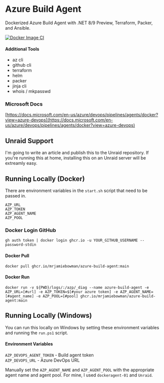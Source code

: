 # Azure Build Agent
Dockerized Azure Build Agent with .NET 8/9 Preview, Terraform, Packer, and Ansible.

[![Docker Image CI](https://github.com/mrjamiebowman/azure-build-agent/actions/workflows/docker-image.yml/badge.svg?branch=main)](https://github.com/mrjamiebowman/azure-build-agent/actions/workflows/docker-image.yml)

#### Additional Tools 
* az cli
* github cli
* terraform
* helm
* packer
* jinja cli
* whois / mkpasswd

### Microsoft Docs
[https://docs.microsoft.com/en-us/azure/devops/pipelines/agents/docker?view=azure-devops](https://docs.microsoft.com/en-us/azure/devops/pipelines/agents/docker?view=azure-devops)

## Unraid Support
I'm going to write an article and publish this to the Unraid repository. If you're running this at home, installing this on an Unraid server will be extreamly easy.

## Running Locally (Docker)
There are environment variables in the `start.sh` script that need to be passed in.

`AZP_URL`  
`AZP_TOKEN`  
`AZP_AGENT_NAME`  
`AZP_POOL`  

### Docker Login GitHub
`gh auth token | docker login ghcr.io -u YOUR_GITHUB_USERNAME --password-stdin`   

#### Docker Pull
`docker pull ghcr.io/mrjamiebowman/azure-build-agent:main`   

#### Docker Run
`docker run -v ${PWD}/logs/:/azp/_diag --name azure-build-agent -e AZP_URL=[#url] -e AZP_TOKEN=$[#your azure token] -e AZP_AGENT_NAME=[#agent_name] -e AZP_POOL=[#pool] ghcr.io/mrjamiebowman/azure-build-agent:main`   

## Running Locally (Windows)
You can run this locally on Windows by setting these environment variables and running the `run.ps1` script.

#### Environment Variables
`AZP_DEVOPS_AGENT_TOKEN` - Build agent token   
`AZP_DEVOPS_URL` - Azure DevOps URL   

Manually set the `AZP_AGENT_NAME` and `AZP_AGENT_POOL` with the appropriate agent name and agent pool. For mine, I used `dockeragent-01` and `Unraid`.  
